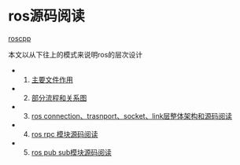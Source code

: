# ros源码阅读

[roscpp](https://github.com/ros/ros_comm/tree/melodic-devel/clients/roscpp)

本文以从下往上的模式来说明ros的层次设计

- 1. [主要文件作用](https://github.com/echopairs/ros-robot/blob/master/ros-source-code-read/1%20ros%E4%B8%BB%E8%A6%81%E6%96%87%E4%BB%B6%E7%9A%84%E4%BD%9C%E7%94%A8.md)
- 2. [部分流程和关系图](https://github.com/echopairs/ros-robot/blob/master/ros-source-code-read/2%20%E9%83%A8%E5%88%86%E6%B5%81%E7%A8%8B%E5%92%8C%E5%85%B3%E7%B3%BB%E5%9B%BE.md)
- 3. [ros connection、trasnport、socket、link层整体架构和源码阅读](https://github.com/echopairs/ros-robot/blob/master/ros-source-code-read/3%20ros%20connection%20transport%20socket%E5%B1%82%E6%BA%90%E7%A0%81%E9%98%85%E8%AF%BB%E6%80%BB%E7%BB%93.md)
- 4. [ros rpc 模块源码阅读](https://github.com/echopairs/ros-robot/blob/master/ros-source-code-read/4.%20ros%20rpc%20%E6%A8%A1%E5%9D%97%E6%BA%90%E7%A0%81%E9%98%85%E8%AF%BB.md)
- 5. [ros pub sub模块源码阅读](https://github.com/echopairs/ros-robot/blob/master/ros-source-code-read/5.%20ros%20pub%20sub%E9%93%BE%E6%8E%A5%E5%B1%82%E6%BA%90%E7%A0%81%E9%98%85%E8%AF%BB.md)
